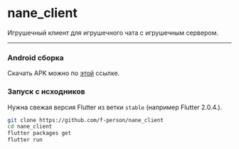 # nane_client
Игрушечный клиент для игрушечного чата с игрушечным сервером. 

---

### Android сборка
Скачать APK можно по [этой](https://github.com/f-person/nane_client/releases/download/v1.4/app-release.apk) ссылке.

### Запуск с исходников
Нужна свежая версия Flutter из ветки `stable` (например Flutter 2.0.4.).

```bash
git clone https://github.com/f-person/nane_client
cd nane_client
flutter packages get
flutter run
```
